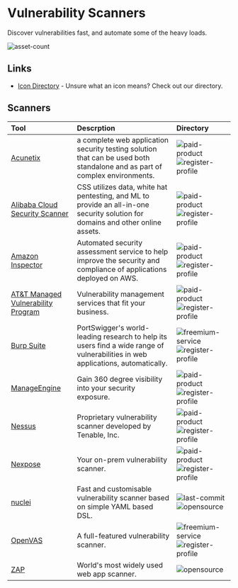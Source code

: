 # Vulnerability Scanners

Discover vulnerabilities fast, and automate some of the heavy loads.

![asset-count](https://img.shields.io/badge/Tools%20%26%20Resources%20Available-11-947cb0?style=for-the-badge)

## Links <!-- {docsify-ignore} -->

- [Icon Directory](../ICONS.md) - Unsure what an icon means? Check out our directory.

## Scanners

| Tool | Descrption | Directory |
| :--- | :--- | :--- |
| [Acunetix](https://www.acunetix.com/vulnerability-scanner/) | a complete web application security testing solution that can be used both standalone and as part of complex environments. | ![paid-product](https://raw.githubusercontent.com/0xPGP/SecTools/main/docs/icons/paid-product.png) ![register-profile](https://raw.githubusercontent.com/0xPGP/SecTools/main/docs/icons/register-profile.png) |
| [Alibaba Cloud Security Scanner](https://www.alibabacloud.com/product/avds) | CSS utilizes data, white hat pentesting, and ML to provide an all-in-one security solution for domains and other online assets. | ![paid-product](https://raw.githubusercontent.com/0xPGP/SecTools/main/docs/icons/paid-product.png) ![register-profile](https://raw.githubusercontent.com/0xPGP/SecTools/main/docs/icons/register-profile.png) |
| [Amazon Inspector](https://aws.amazon.com/inspector/pricing/) | Automated security assessment service to help improve the security and compliance of applications deployed on AWS. | ![paid-product](https://raw.githubusercontent.com/0xPGP/SecTools/main/docs/icons/paid-product.png) ![register-profile](https://raw.githubusercontent.com/0xPGP/SecTools/main/docs/icons/register-profile.png) |
| [AT&T Managed Vulnerability Program](https://cybersecurity.att.com/products/managed-vulnerability-program) | Vulnerability management services that fit your business. | ![paid-product](https://raw.githubusercontent.com/0xPGP/SecTools/main/docs/icons/paid-product.png) ![register-profile](https://raw.githubusercontent.com/0xPGP/SecTools/main/docs/icons/register-profile.png) |
| [Burp Suite](https://portswigger.net/burp/vulnerability-scanner) | PortSwigger's world-leading research to help its users find a wide range of vulnerabilities in web applications, automatically. | ![freemium-service](https://raw.githubusercontent.com/0xPGP/SecTools/main/docs/icons/freemium-service.png) ![register-profile](https://raw.githubusercontent.com/0xPGP/SecTools/main/docs/icons/register-profile.png) |
| [ManageEngine](https://www.manageengine.com/vulnerability-management/) | Gain 360 degree visibility into your security exposure. | ![paid-product](https://raw.githubusercontent.com/0xPGP/SecTools/main/docs/icons/paid-product.png) ![register-profile](https://raw.githubusercontent.com/0xPGP/SecTools/main/docs/icons/register-profile.png) |
| [Nessus](https://www.tenable.com/products/nessus) | Proprietary vulnerability scanner developed by Tenable, Inc. | ![paid-product](https://raw.githubusercontent.com/0xPGP/SecTools/main/docs/icons/paid-product.png) ![register-profile](https://raw.githubusercontent.com/0xPGP/SecTools/main/docs/icons/register-profile.png) |
| [Nexpose](https://www.rapid7.com/products/nexpose/) | Your on-prem vulnerability scanner. | ![paid-product](https://raw.githubusercontent.com/0xPGP/SecTools/main/docs/icons/paid-product.png) ![register-profile](https://raw.githubusercontent.com/0xPGP/SecTools/main/docs/icons/register-profile.png) |
| [nuclei](https://github.com/projectdiscovery/nuclei) | Fast and customisable vulnerability scanner based on simple YAML based DSL. | ![last-commit](https://img.shields.io/github/last-commit/projectdiscovery/nuclei?color=947cb0&style=flat-square) ![opensource](https://raw.githubusercontent.com/0xPGP/SecTools/main/docs/icons/opensource.png) |
| [OpenVAS](https://openvas.org/) | A full-featured vulnerability scanner. | ![freemium-service](https://raw.githubusercontent.com/0xPGP/SecTools/main/docs/icons/freemium-service.png) ![register-profile](https://raw.githubusercontent.com/0xPGP/SecTools/main/docs/icons/register-profile.png) |
| [ZAP](https://www.zaproxy.org/) | World's most widely used web app scanner. | ![opensource](https://raw.githubusercontent.com/0xPGP/SecTools/main/docs/icons/opensource.png) |

